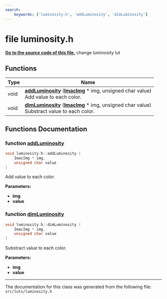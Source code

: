 ```yaml
---
search:
    keywords: ['luminosity.h', 'addLuminosity', 'dimLuminosity']
---
```


# file luminosity.h

**[Go to the source code of this file.](luminosity_8h_source.md)**
change luminosity lut 
## Functions

|Type|Name|
|-----|-----|
|void|[**addLuminosity**](luminosity_8h.md#1a17a42756e19223c8ad5ba7224c066a9d) (**[ImacImg](struct_imac_img.md)** \* img, unsigned char value) <br>Add value to each color. |
|void|[**dimLuminosity**](luminosity_8h.md#1a5dbaa2e1482f2a468547705a3cecce63) (**[ImacImg](struct_imac_img.md)** \* img, unsigned char value) <br>Substract value to each color. |


## Functions Documentation

### function <a id="1a17a42756e19223c8ad5ba7224c066a9d" href="#1a17a42756e19223c8ad5ba7224c066a9d">addLuminosity</a>

```cpp
void luminosity.h::addLuminosity (
    ImacImg * img,
    unsigned char value
)
```

Add value to each color. 



**Parameters:**


* **img** 
* **value** 



### function <a id="1a5dbaa2e1482f2a468547705a3cecce63" href="#1a5dbaa2e1482f2a468547705a3cecce63">dimLuminosity</a>

```cpp
void luminosity.h::dimLuminosity (
    ImacImg * img,
    unsigned char value
)
```

Substract value to each color. 



**Parameters:**


* **img** 
* **value** 





----------------------------------------
The documentation for this class was generated from the following file: `src/luts/luminosity.h`
